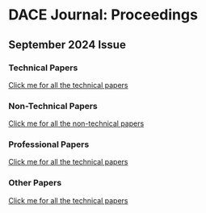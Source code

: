 # DACE Journal: Proceedings

## September 2024 Issue

### Technical Papers
[Click me for all the technical papers](https://unsplash.com/s/photos/early-childhood)

### Non-Technical Papers
[Click me for all the non-technical papers](https://unsplash.com/s/photos/early-childhood)

### Professional Papers
[Click me for all the technical papers](https://unsplash.com/s/photos/early-childhood)

### Other Papers
[Click me for all the technical papers](https://unsplash.com/s/photos/early-childhood)
